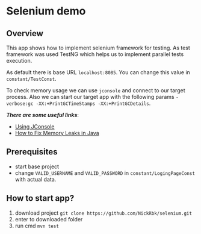 # Selenium demo

## Overview

This app shows how to implement selenium framework for testing. As test framework was used TestNG which helps us to
implement parallel tests execution.

As default there is base URL `localhost:8085`. You can change this value in `constant/TestConst`.

To check memory usage we can use `jconsole` and connect to our target process.
Also we can start our target app with the following params `-verbose:gc -XX:+PrintGCTimeStamps -XX:+PrintGCDetails`.

_**There are some useful links**_:
- [Using JConsole](https://docs.oracle.com/javase/8/docs/technotes/guides/management/jconsole.html)
- [How to Fix Memory Leaks in Java](https://dzone.com/articles/how-fix-memory-leaks-java)

## Prerequisites
- start base project
- change `VALID_USERNAME` and `VALID_PASSWORD`  in  `constant/LogingPageConst` with actual data.

## How to start app?
1) download project `git clone https://github.com/NickRbk/selenium.git`
2) enter to downloaded folder
3) run cmd `mvn test`
